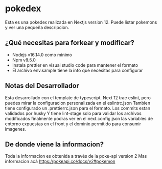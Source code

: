 # pokedex

Esta es una pokedex realizada en Nextjs version 12.
Puede listar pokemons y ver una pequeña descripcion.

## ¿Qué necesitas para forkear y modificar?

- Nodejs v16.14.0 como minimo
- Npm v8.5.0
- Instala prettier en visual studio code para mantener el formato
- El archivo env.sample tiene la info que necesitas para configurar

## Notas del Desarrollador

Esta desarrollado con el template de typescript.
Next 12 trae eslint, pero puedes mirar la configuracion personalizada en el eslintrc.json
Tambien tiene configurado un .prettierrc.json para el formato.
Los commits estan validados por husky
Y tiene lint-stage solo para validar los archivos modificados
finalmente podras ver en el next.config.json las variables de entorno expuestas en el front
y el dominio permitido para consumir imagenes.

## De donde viene la informacion?

Toda la informacion es obtenida a través de la poke-api version 2
Mas informacion acá https://pokeapi.co/docs/v2#pokemon
